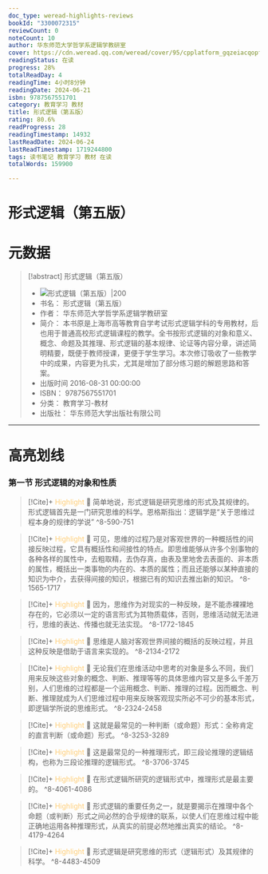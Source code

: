 ```yaml
---
doc_type: weread-highlights-reviews
bookId: "3300072315"
reviewCount: 0
noteCount: 10
author: 华东师范大学哲学系逻辑学教研室
cover: https://cdn.weread.qq.com/weread/cover/95/cpplatform_gqzeiacqopfnshlvk8vvbv/t7_cpplatform_gqzeiacqopfnshlvk8vvbv1695712312.jpg
readingStatus: 在读
progress: 28%
totalReadDay: 4
readingTime: 4小时8分钟
readingDate: 2024-06-21
isbn: 9787567551701
category: 教育学习 教材
title: 形式逻辑（第五版）
rating: 80.6%
readProgress: 28
readingTimestamp: 14932
lastReadDate: 2024-06-24
lastReadTimestamp: 1719244800
tags: 读书笔记 教育学习 教材 在读
totalWords: 159900

---
```


# 形式逻辑（第五版）

# 元数据
> [!abstract] 形式逻辑（第五版）
> - ![ 形式逻辑（第五版）|200](https://cdn.weread.qq.com/weread/cover/95/cpplatform_gqzeiacqopfnshlvk8vvbv/t7_cpplatform_gqzeiacqopfnshlvk8vvbv1695712312.jpg)
> - 书名： 形式逻辑（第五版）
> - 作者： 华东师范大学哲学系逻辑学教研室
> - 简介： 本书原是上海市高等教育自学考试形式逻辑学科的专用教材，后也用于普通高校形式逻辑课程的教学。全书按形式逻辑的对象和意义、概念、命题及其推理、形式逻辑的基本规律、论证等内容分章，讲述简明精要，既便于教师授课，更便于学生学习。本次修订吸收了一些教学中的成果，内容更为扎实，尤其是增加了部分练习题的解题思路和答案。
> - 出版时间 2016-08-31 00:00:00
> - ISBN： 9787567551701
> - 分类： 教育学习-教材
> - 出版社： 华东师范大学出版社有限公司



---

# 高亮划线

### 第一节 形式逻辑的对象和性质

> [!Cite]+ <span style="color: #ffce78;">Highlight</span>
> 📌 简单地说，形式逻辑是研究思维的形式及其规律的。形式逻辑首先是一门研究思维的科学。恩格斯指出：逻辑学是“关于思维过程本身的规律的学说”
> ^8-590-751

> [!Cite]+ <span style="color: #ffce78;">Highlight</span>
> 📌 可见，思维的过程乃是对客观世界的一种概括性的间接反映过程，它具有概括性和间接性的特点。即思维能够从许多个别事物的各种各样的属性中，去粗取精，去伪存真，由表及里地舍去表面的、非本质的属性，概括出一类事物的内在的、本质的属性；而且还能够以某种直接的知识为中介，去获得间接的知识，根据已有的知识去推出新的知识。
> ^8-1565-1717

> [!Cite]+ <span style="color: #ffce78;">Highlight</span>
> 📌 因为，思维作为对现实的一种反映，是不能赤裸裸地存在的，它必须以一定的语言形式为其物质载体，否则，思维活动就无法进行，思维的表达、传播也就无法实现。
> ^8-1772-1845

> [!Cite]+ <span style="color: #ffce78;">Highlight</span>
> 📌 思维是人脑对客观世界间接的概括的反映过程，并且这种反映是借助于语言来实现的。
> ^8-2134-2172

> [!Cite]+ <span style="color: #ffce78;">Highlight</span>
> 📌 无论我们在思维活动中思考的对象是多么不同，我们用来反映这些对象的概念、判断、推理等等的具体思维内容又是多么千差万别，人们思维的过程都是一个运用概念、判断、推理的过程。因而概念、判断、推理就成为人们思维过程中用来反映客观现实所必不可少的基本形式，即逻辑学所说的思维形式。
> ^8-2324-2458

> [!Cite]+ <span style="color: #ffce78;">Highlight</span>
> 📌 这就是最常见的一种判断（或命题）形式：全称肯定的直言判断（或命题）形式。
> ^8-3253-3289

> [!Cite]+ <span style="color: #ffce78;">Highlight</span>
> 📌 这是最常见的一种推理形式，即三段论推理的逻辑结构，也称为三段论推理的逻辑形式。
> ^8-3706-3745

> [!Cite]+ <span style="color: #ffce78;">Highlight</span>
> 📌 在形式逻辑所研究的逻辑形式中，推理形式是最主要的。
> ^8-4061-4086

> [!Cite]+ <span style="color: #ffce78;">Highlight</span>
> 📌 形式逻辑的重要任务之一，就是要揭示在推理中各个命题（或判断）形式之间必然的合乎规律的联系，以使人们在思维过程中能正确地运用各种推理形式，从真实的前提必然地推出真实的结论。
> ^8-4179-4264

> [!Cite]+ <span style="color: #ffce78;">Highlight</span>
> 📌 形式逻辑是研究思维的形式（逻辑形式）及其规律的科学。
> ^8-4483-4509

